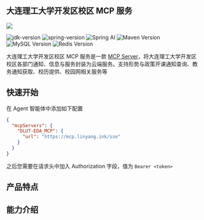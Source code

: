 ## 大连理工大学开发区校区 MCP 服务

[![](https://img.shields.io/badge/Version-1.0.0-brightgreen)]()

![jdk-version](https://img.shields.io/badge/Java-v21.0.7-blue?style=flat-square&logo=java&labelColor=gray)  ![spring-version](https://img.shields.io/badge/SpringBoot-v3.3.0-deepgreen?style=flat-square&logo=spring-boot&labelColor=gray&logoColor=white)  ![Spring AI](https://img.shields.io/static/v1?label=Spring%20AI&message=1.0.0-M6&color=blue&logo=spring)  ![Maven Version](https://img.shields.io/badge/Maven-3.9.9-orange?logo=apachemaven)  ![MySQL Version](https://img.shields.io/badge/MySQL-8.4.5-blue?logo=mysql)  ![Redis Version](https://img.shields.io/static/v1?label=Redis&message=7.4.2&color=brightgreen&logo=redis)

大连理工大学开发区校区 MCP 服务是一款 [MCP Server](https://modelcontextprotocol.io/introduction)，将大连理工大学开发区校区各部门通知、信息与服务封装为云端服务。支持形势与政策开课通知查询、教务通知获取、校历提供、校园网相关服务等

## 快速开始
在 Agent 智能体中添加如下配置

```json
{
  "mcpServers": {
    "DLUT-EDA_MCP": {
      "url": "https://mcp.linyang.ink/sse"
    }
  }
}
```

之后您需要在请求头中加入 Authorization 字段，值为 `Bearer <token>`

## 产品特点

## 能力介绍

